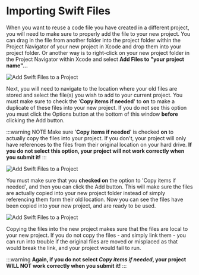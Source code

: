 # Importing Swift Files

When you want to reuse a code file you have created in a different project, you will need to make sure to properly add the file to your new project.  You can drag in the file from another folder into the project folder within the Project Navigator of your new project in Xcode and drop them into your project folder.  Or another way is to right-click on your new project folder in the Project Navigator within Xcode and select **Add Files to "your project name"...**

![Add Swift Files to a Project](/F2020/assets/img/AddFiles_1.png)

Next, you will need to navigate to the location where your old files are stored and select the file(s) you wish to add to your current project.  You must make sure to check the '**Copy items if needed**' to **on** to make a duplicate of these files into your new project.  If you do not see this option you must click the Options button at the bottom of this window **before** clicking the Add button.

:::warning NOTE
Make sure '**Copy items if needed**' is checked **on** to actually copy the files into your project.  If you don't, your project will only have references to the files from their original location on your hard drive.  **If you do not select this option, your project will not work correctly when you submit it!**
:::

![Add Swift Files to a Project](/F2020/assets/img/AddFiles_2.png)

You must make sure that you **checked on** the option to 'Copy items if needed', and then you can click the Add button.  This will make sure the files are actually copied into your new project folder instead of simply referencing them form their old location.  Now you can see the files have been copied into your new project, and are ready to be used.

![Add Swift Files to a Project](/F2020/assets/img/AddFiles_3.png)

Copying the files into the new project makes sure that the files are local to your new project.  If you do not copy the files - and simply link them - you can run into trouble if the original files are moved or misplaced as that would break the link, and your project would fail to run.

:::warning
**Again, if you do not select _Copy items if needed_, your project WILL NOT work correctly when you submit it!**
:::